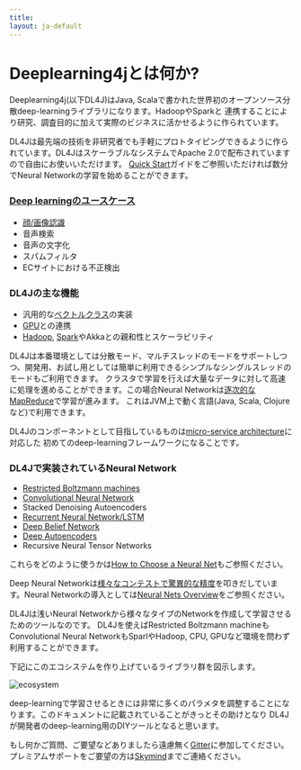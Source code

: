 ```yaml
---
title:
layout: ja-default
---
```


# Deeplearning4jとは何か?

Deeplearning4j(以下DL4J)はJava, Scalaで書かれた世界初のオープンソース分散deep-learningライブラリになります。HadoopやSparkと
連携することにより研究、調査目的に加えて実際のビジネスに活かせるように作られています。

DL4Jは最先端の技術を非研究者でも手軽にプロトタイピングできるように作られています。DL4JはスケーラブルなシステムでApache 2.0で配布されていますので自由にお使いいただけます。
[Quick Start](/ja-quickstart.html)ガイドをご参照いただければ数分でNeural Networkの学習を始めることができます。

### [Deep learningのユースケース](http://deeplearning4j.org/use_cases.html)

* [顔/画像認識](http://deeplearning4j.org/facial-reconstruction-tutorial.html)
* 音声検索
* 音声の文字化
* スパムフィルタ
* ECサイトにおける不正検出

### DL4Jの主な機能

* 汎用的な[ベクトルクラス](http://nd4j.org/)の実装
* [GPU](http://nd4j.org/gpu_native_backends.html)との連携
* [Hadoop](https://github.com/deeplearning4j/deeplearning4j/tree/master/deeplearning4j-scaleout/hadoop-yarn), [Spark](http://deeplearning4j.org/gpu_aws.html)やAkkaとの親和性とスケーラビリティ

DL4Jは本番環境としては分散モード、マルチスレッドのモードをサポートしつつ、開発用、お試し用としては簡単に利用できるシンプルなシングルスレッドのモードもご利用できます。
クラスタで学習を行えば大量なデータに対して高速に処理を進めることができます。この場合Neural Networkは[逐次的なMapReduce](http://deeplearning4j.org/iterativereduce.html)で学習が進みます。
これはJVM上で動く言語(Java, Scala, Clojureなど)で利用できます。

DL4Jのコンポーネントとして目指しているものは[micro-service architecture](http://microservices.io/patterns/microservices.html)に対応した
初めてのdeep-learningフレームワークになることです。

### DL4Jで実装されているNeural Network

* [Restricted Boltzmann machines](http://deeplearning4j.org/restrictedboltzmannmachine.html)
* [Convolutional Neural Network](http://deeplearning4j.org/convolutionalnets.html)
* Stacked Denoising Autoencoders
* [Recurrent Neural Network/LSTM](http://deeplearning4j.org/recurrentnetwork.html)
* [Deep Belief Network](http://deeplearning4j.org/deepbeliefnetwork.html)
* [Deep Autoencoders](http://deeplearning4j.org/deepautoencoder.html)
* Recursive Neural Tensor Networks

これらをどのように使うかは[How to Choose a Neural Net](http://deeplearning4j.org/neuralnetworktable.html)もご参照ください。

Deep Neural Networkは[様々なコンテストで驚異的な精度](http://deeplearning4j.org/accuracy.html)を叩きだしています。Neural Networkの導入としては[Neural Nets Overview](http://deeplearning4j.org/neuralnet-overview.html)をご参照ください。

DL4Jは浅いNeural Networkから様々なタイプのNetworkを作成して学習させるためのツールなのです。
DL4Jを使えばRestricted Boltzmann machineもConvolutional Neural NetworkもSparlやHadoop, CPU, GPUなど環境を問わず利用することができます。

下記にこのエコシステムを作り上げているライブラリ群を図示します。

![ecosystem](http://deeplearning4j.org/img/schematic_overview.png)

deep-learningで学習させるときには非常に多くのパラメタを調整することになります。このドキュメントに記載されていることがきっとその助けとなり
DL4Jが開発者のdeep-learning用のDIYツールとなると思います。

もし何かご質問、ご要望などありましたら遠慮無く[Gitter](https://gitter.im/deeplearning4j/deeplearning4j?utm_source=badge&utm_medium=badge&utm_campaign=pr-badge&utm_content=badge)に参加してください。プレミアムサポートをご要望の方は[Skymind](http://www.skymind.io/contact/)までご連絡ください。
